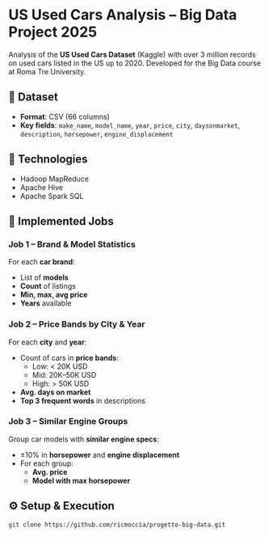 # US Used Cars Analysis – Big Data Project 2025

Analysis of the **US Used Cars Dataset** (Kaggle) with over 3 million records on used cars listed in the US up to 2020. Developed for the Big Data course at Roma Tre University.

## 📁 Dataset

- **Format**: CSV (66 columns)
- **Key fields**: `make_name`, `model_name`, `year`, `price`, `city`, `daysonmarket`, `description`, `horsepower`, `engine_displacement`

## 🔧 Technologies

- Hadoop MapReduce
- Apache Hive
- Apache Spark SQL

## 🚀 Implemented Jobs

### Job 1 – Brand & Model Statistics

For each **car brand**:
- List of **models**
- **Count** of listings
- **Min, max, avg price**
- **Years** available

### Job 2 – Price Bands by City & Year

For each **city** and **year**:
- Count of cars in **price bands**:
  - Low: < 20K USD  
  - Mid: 20K–50K USD  
  - High: > 50K USD  
- **Avg. days on market**
- **Top 3 frequent words** in descriptions

### Job 3 – Similar Engine Groups

Group car models with **similar engine specs**:
- ±10% in **horsepower** and **engine displacement**
- For each group:
  - **Avg. price**
  - **Model with max horsepower**

## ⚙️ Setup & Execution

```bash
git clone https://github.com/ricmoccia/progetto-big-data.git
